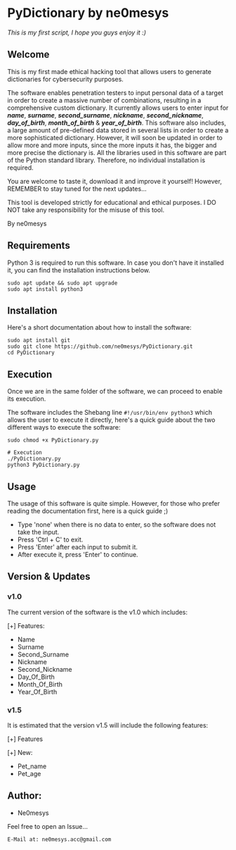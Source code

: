 # PyDictionary by ne0mesys 
*This is my first script, I hope you guys enjoy it :)* 

## Welcome

This is my first made ethical hacking tool that allows users to generate dictionaries for cybersecurity purposes. 

The software enables penetration testers to input personal data of a target in order to create a massive number of combinations, resulting in a comprehensive custom dictionary. It currently allows users to enter input for ***name***, ***surname***, ***second_surname***, ***nickname***, ***second_nickname***, ***day_of_birth***, ***month_of_birth*** & ***year_of_birth***. This software also includes, a large amount of pre-defined data stored in several lists in order to create a more sophisticated dictionary. However, it will soon be updated in order to allow more and more inputs, since the more inputs it has, the bigger and more precise the dictionary is. All the libraries used in this software are part of the Python standard library. Therefore, no individual installation is required. 

You are welcome to taste it, download it and improve it yourself! However, REMEMBER to stay tuned for the next updates... 

This tool is developed strictly for educational and ethical purposes. I DO NOT take any responsibility for the misuse of this tool. 

By ne0mesys

## Requirements

Python 3 is required to run this software. In case you don't have it installed it, you can find the installation instructions below. 
```
sudo apt update && sudo apt upgrade
sudo apt install python3
 ```

## Installation

Here's a short documentation about how to install the software: 
```
sudo apt install git 
sudo git clone https://github.com/ne0mesys/PyDictionary.git
cd PyDictionary
```

## Execution

Once we are in the same folder of the software, we can proceed to enable its execution. 

The software includes the Shebang line  ``` #!/usr/bin/env python3 ``` which allows the user to execute it directly, here's a quick guide about the two different ways to execute the software:
```
sudo chmod +x PyDictionary.py

# Execution
./PyDictionary.py
python3 PyDictionary.py
```

## Usage 

The usage of this software is quite simple. However, for those who prefer reading the documentation first, here is a quick guide ;)

* Type 'none' when there is no data to enter, so the software does not take the input. 
* Press 'Ctrl + C' to exit. 
* Press 'Enter' after each input to submit it.
* After execute it, press 'Enter' to continue.

## Version & Updates

### v1.0 
The current version of the software is the v1.0 which includes:

[+] Features: 
  * Name
  * Surname
  * Second_Surname
  * Nickname
  * Second_Nickname
  * Day_Of_Birth
  * Month_Of_Birth
  * Year_Of_Birth

### v1.5 
It is estimated that the version v1.5 will include the following features:

[+] Features

[+] New:
  * Pet_name
  * Pet_age


## Author:

* Ne0mesys

Feel free to open an Issue...
```
E-Mail at: ne0mesys.acc@gmail.com
```
